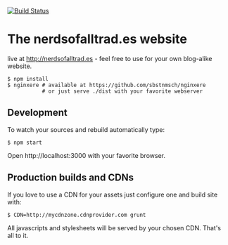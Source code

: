 [![Build Status](https://api.travis-ci.org/nerds-of-all-trades/nerdsofalltrad.es.svg?branch=master)](https://travis-ci.org/nerds-of-all-trades/nerdsofalltrad.es)

# The nerdsofalltrad.es website
live at http://nerdsofalltrad.es - feel free to use for your own blog-alike website.

```
$ npm install
$ nginxere # available at https://github.com/sbstnmsch/nginxere
           # or just serve ./dist with your favorite webserver
```

## Development
To watch your sources and rebuild automatically type:
```
$ npm start
```
Open http://localhost:3000 with your favorite browser.

## Production builds and CDNs
If you love to use a CDN for your assets just configure one and build site with:
```
$ CDN=http://mycdnzone.cdnprovider.com grunt
```
All javascripts and stylesheets will be served by your chosen CDN.
That's all to it.
